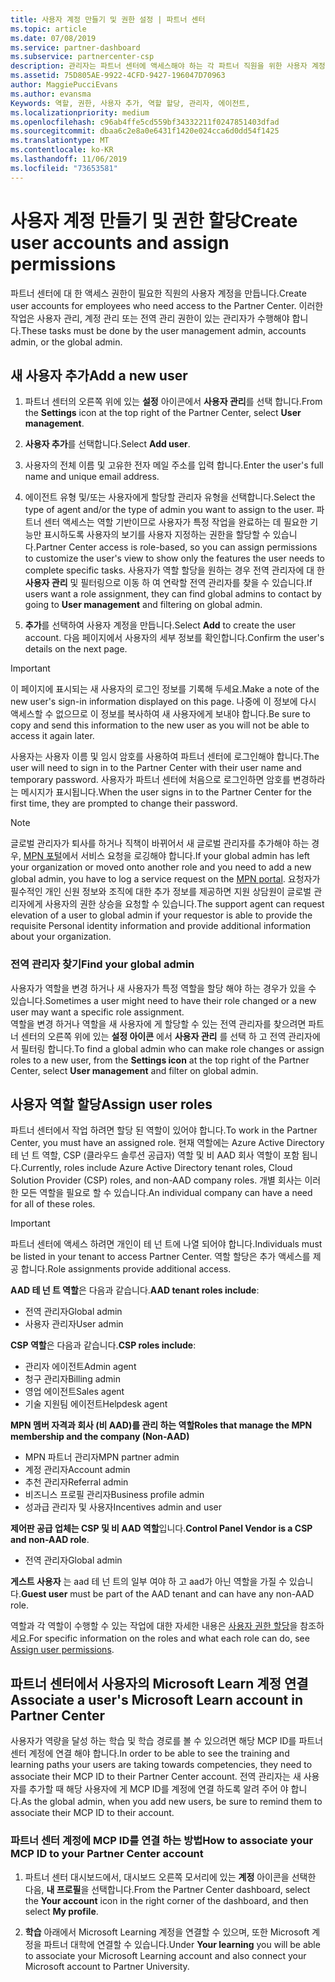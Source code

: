 ```yaml
---
title: 사용자 계정 만들기 및 권한 설정 | 파트너 센터
ms.topic: article
ms.date: 07/08/2019
ms.service: partner-dashboard
ms.subservice: partnercenter-csp
description: 관리자는 파트너 센터에 액세스해야 하는 각 파트너 직원을 위한 사용자 계정을 만듭니다.
ms.assetid: 75D805AE-9922-4CFD-9427-196047D70963
author: MaggiePucciEvans
ms.author: evansma
Keywords: 역할, 권한, 사용자 추가, 역할 할당, 관리자, 에이전트,
ms.localizationpriority: medium
ms.openlocfilehash: c96ab4ffe5cd559bf34332211f0247851403dfad
ms.sourcegitcommit: dbaa6c2e8a0e6431f1420e024cca6d0dd54f1425
ms.translationtype: MT
ms.contentlocale: ko-KR
ms.lasthandoff: 11/06/2019
ms.locfileid: "73653581"
---
```

# <a name="create-user-accounts-and-assign-permissions"></a><span data-ttu-id="90d0d-104">사용자 계정 만들기 및 권한 할당</span><span class="sxs-lookup"><span data-stu-id="90d0d-104">Create user accounts and assign permissions</span></span>

<span data-ttu-id="90d0d-105">파트너 센터에 대 한 액세스 권한이 필요한 직원의 사용자 계정을 만듭니다.</span><span class="sxs-lookup"><span data-stu-id="90d0d-105">Create user accounts for employees who need access to the Partner Center.</span></span> <span data-ttu-id="90d0d-106">이러한 작업은 사용자 관리, 계정 관리 또는 전역 관리 권한이 있는 관리자가 수행해야 합니다.</span><span class="sxs-lookup"><span data-stu-id="90d0d-106">These tasks must be done by the user management admin, accounts admin, or the global admin.</span></span> 


## <a name="add-a-new-user"></a><span data-ttu-id="90d0d-107">새 사용자 추가</span><span class="sxs-lookup"><span data-stu-id="90d0d-107">Add a new user</span></span>

1. <span data-ttu-id="90d0d-108">파트너 센터의 오른쪽 위에 있는 **설정** 아이콘에서 **사용자 관리**를 선택 합니다.</span><span class="sxs-lookup"><span data-stu-id="90d0d-108">From the **Settings** icon at the top right of the Partner Center, select **User management**.</span></span>

2.  <span data-ttu-id="90d0d-109">**사용자 추가**를 선택합니다.</span><span class="sxs-lookup"><span data-stu-id="90d0d-109">Select **Add user**.</span></span>

3.  <span data-ttu-id="90d0d-110">사용자의 전체 이름 및 고유한 전자 메일 주소를 입력 합니다.</span><span class="sxs-lookup"><span data-stu-id="90d0d-110">Enter the user's full name and unique email address.</span></span>

4.  <span data-ttu-id="90d0d-111">에이전트 유형 및/또는 사용자에게 할당할 관리자 유형을 선택합니다.</span><span class="sxs-lookup"><span data-stu-id="90d0d-111">Select the type of agent and/or the type of admin you want to assign to the user.</span></span> <span data-ttu-id="90d0d-112">파트너 센터 액세스는 역할 기반이므로 사용자가 특정 작업을 완료하는 데 필요한 기능만 표시하도록 사용자의 보기를 사용자 지정하는 권한을 할당할 수 있습니다.</span><span class="sxs-lookup"><span data-stu-id="90d0d-112">Partner Center access is role-based, so you can assign permissions to customize the user's view to show only the features the user needs to complete specific tasks.</span></span>  <span data-ttu-id="90d0d-113">사용자가 역할 할당을 원하는 경우 전역 관리자에 대 한 **사용자 관리** 및 필터링으로 이동 하 여 연락할 전역 관리자를 찾을 수 있습니다.</span><span class="sxs-lookup"><span data-stu-id="90d0d-113">If users want a role assignment, they can find global admins to contact by going to **User management** and filtering on global admin.</span></span>

5.  <span data-ttu-id="90d0d-114">**추가**를 선택하여 사용자 계정을 만듭니다.</span><span class="sxs-lookup"><span data-stu-id="90d0d-114">Select **Add** to create the user account.</span></span> <span data-ttu-id="90d0d-115">다음 페이지에서 사용자의 세부 정보를 확인합니다.</span><span class="sxs-lookup"><span data-stu-id="90d0d-115">Confirm the user's details on the next page.</span></span>

> [!IMPORTANT]  
> <span data-ttu-id="90d0d-116">이 페이지에 표시되는 새 사용자의 로그인 정보를 기록해 두세요.</span><span class="sxs-lookup"><span data-stu-id="90d0d-116">Make a note of the new user's sign-in information displayed on this page.</span></span> <span data-ttu-id="90d0d-117">나중에 이 정보에 다시 액세스할 수 없으므로 이 정보를 복사하여 새 사용자에게 보내야 합니다.</span><span class="sxs-lookup"><span data-stu-id="90d0d-117">Be sure to copy and send this information to the new user as you will not be able to access it again later.</span></span> 

<span data-ttu-id="90d0d-118">사용자는 사용자 이름 및 임시 암호를 사용하여 파트너 센터에 로그인해야 합니다.</span><span class="sxs-lookup"><span data-stu-id="90d0d-118">The user will need to sign in to the Partner Center with their user name and temporary password.</span></span> <span data-ttu-id="90d0d-119">사용자가 파트너 센터에 처음으로 로그인하면 암호를 변경하라는 메시지가 표시됩니다.</span><span class="sxs-lookup"><span data-stu-id="90d0d-119">When the user signs in to the Partner Center for the first time, they are prompted to change their password.</span></span> 

> [!NOTE]  
>  <span data-ttu-id="90d0d-120">글로벌 관리자가 퇴사를 하거나 직책이 바뀌어서 새 글로벌 관리자를 추가해야 하는 경우, [MPN 포털](https://partner.microsoft.com/support)에서 서비스 요청을 로깅해야 합니다.</span><span class="sxs-lookup"><span data-stu-id="90d0d-120">If your global admin has left your organization or moved onto another role and you need to add a new global admin, you have to log a service request on the [MPN portal](https://partner.microsoft.com/support).</span></span> <span data-ttu-id="90d0d-121">요청자가 필수적인 개인 신원 정보와 조직에 대한 추가 정보를 제공하면 지원 상담원이 글로벌 관리자에게 사용자의 권한 상승을 요청할 수 있습니다.</span><span class="sxs-lookup"><span data-stu-id="90d0d-121">The support agent can request elevation of a user to global admin if your requestor is able to provide the requisite Personal identity information and provide additional information about your organization.</span></span>

### <a name="find-your-global-admin"></a><span data-ttu-id="90d0d-122">전역 관리자 찾기</span><span class="sxs-lookup"><span data-stu-id="90d0d-122">Find your global admin</span></span>

<span data-ttu-id="90d0d-123">사용자가 역할을 변경 하거나 새 사용자가 특정 역할을 할당 해야 하는 경우가 있을 수 있습니다.</span><span class="sxs-lookup"><span data-stu-id="90d0d-123">Sometimes a user might need to have their role changed or a new user may want a specific role assignment.</span></span>  
<span data-ttu-id="90d0d-124">역할을 변경 하거나 역할을 새 사용자에 게 할당할 수 있는 전역 관리자를 찾으려면 파트너 센터의 오른쪽 위에 있는 **설정 아이콘** 에서 **사용자 관리** 를 선택 하 고 전역 관리자에서 필터링 합니다.</span><span class="sxs-lookup"><span data-stu-id="90d0d-124">To find a global admin who can make role changes or assign roles to a new user, from the **Settings icon** at the top right of the Partner Center, select **User management** and filter on global admin.</span></span> 

## <a name="assign-user-roles"></a><span data-ttu-id="90d0d-125">사용자 역할 할당</span><span class="sxs-lookup"><span data-stu-id="90d0d-125">Assign user roles</span></span>

<span data-ttu-id="90d0d-126">파트너 센터에서 작업 하려면 할당 된 역할이 있어야 합니다.</span><span class="sxs-lookup"><span data-stu-id="90d0d-126">To work in the Partner Center, you must have an assigned role.</span></span>  <span data-ttu-id="90d0d-127">현재 역할에는 Azure Active Directory 테 넌 트 역할, CSP (클라우드 솔루션 공급자) 역할 및 비 AAD 회사 역할이 포함 됩니다.</span><span class="sxs-lookup"><span data-stu-id="90d0d-127">Currently, roles include Azure Active Directory tenant roles, Cloud Solution Provider (CSP) roles, and non-AAD company roles.</span></span> <span data-ttu-id="90d0d-128">개별 회사는 이러한 모든 역할을 필요로 할 수 있습니다.</span><span class="sxs-lookup"><span data-stu-id="90d0d-128">An individual company can have a need for all of these roles.</span></span>

>[!Important]
><span data-ttu-id="90d0d-129">파트너 센터에 액세스 하려면 개인이 테 넌 트에 나열 되어야 합니다.</span><span class="sxs-lookup"><span data-stu-id="90d0d-129">Individuals must be listed in your tenant to access Partner Center.</span></span> <span data-ttu-id="90d0d-130">역할 할당은 추가 액세스를 제공 합니다.</span><span class="sxs-lookup"><span data-stu-id="90d0d-130">Role assignments provide additional access.</span></span>


<span data-ttu-id="90d0d-131">**AAD 테 넌 트 역할**은 다음과 같습니다.</span><span class="sxs-lookup"><span data-stu-id="90d0d-131">**AAD tenant roles include**:</span></span>
- <span data-ttu-id="90d0d-132">전역 관리자</span><span class="sxs-lookup"><span data-stu-id="90d0d-132">Global admin</span></span>
- <span data-ttu-id="90d0d-133">사용자 관리자</span><span class="sxs-lookup"><span data-stu-id="90d0d-133">User admin</span></span>

<span data-ttu-id="90d0d-134">**CSP 역할**은 다음과 같습니다.</span><span class="sxs-lookup"><span data-stu-id="90d0d-134">**CSP roles include**:</span></span>
- <span data-ttu-id="90d0d-135">관리자 에이전트</span><span class="sxs-lookup"><span data-stu-id="90d0d-135">Admin agent</span></span>
- <span data-ttu-id="90d0d-136">청구 관리자</span><span class="sxs-lookup"><span data-stu-id="90d0d-136">Billing admin</span></span>
- <span data-ttu-id="90d0d-137">영업 에이전트</span><span class="sxs-lookup"><span data-stu-id="90d0d-137">Sales agent</span></span>
- <span data-ttu-id="90d0d-138">기술 지원팀 에이전트</span><span class="sxs-lookup"><span data-stu-id="90d0d-138">Helpdesk agent</span></span>

<span data-ttu-id="90d0d-139">**MPN 멤버 자격과 회사 (비 AAD)를 관리 하는 역할**</span><span class="sxs-lookup"><span data-stu-id="90d0d-139">**Roles that manage the MPN membership and the company (Non-AAD)**</span></span>
- <span data-ttu-id="90d0d-140">MPN 파트너 관리자</span><span class="sxs-lookup"><span data-stu-id="90d0d-140">MPN partner admin</span></span>
- <span data-ttu-id="90d0d-141">계정 관리자</span><span class="sxs-lookup"><span data-stu-id="90d0d-141">Account admin</span></span>
- <span data-ttu-id="90d0d-142">추천 관리자</span><span class="sxs-lookup"><span data-stu-id="90d0d-142">Referral admin</span></span>
- <span data-ttu-id="90d0d-143">비즈니스 프로필 관리자</span><span class="sxs-lookup"><span data-stu-id="90d0d-143">Business profile admin</span></span>
- <span data-ttu-id="90d0d-144">성과급 관리자 및 사용자</span><span class="sxs-lookup"><span data-stu-id="90d0d-144">Incentives admin and user</span></span>

<span data-ttu-id="90d0d-145">**제어판 공급 업체는 CSP 및 비 AAD 역할**입니다.</span><span class="sxs-lookup"><span data-stu-id="90d0d-145">**Control Panel Vendor is a CSP and non-AAD role**.</span></span>
- <span data-ttu-id="90d0d-146">전역 관리자</span><span class="sxs-lookup"><span data-stu-id="90d0d-146">Global admin</span></span>

<span data-ttu-id="90d0d-147">**게스트 사용자** 는 aad 테 넌 트의 일부 여야 하 고 aad가 아닌 역할을 가질 수 있습니다.</span><span class="sxs-lookup"><span data-stu-id="90d0d-147">**Guest user** must be part of the AAD tenant and can have any non-AAD role.</span></span>

<span data-ttu-id="90d0d-148">역할과 각 역할이 수행할 수 있는 작업에 대한 자세한 내용은 [사용자 권한 할당](permissions-overview.md)을 참조하세요.</span><span class="sxs-lookup"><span data-stu-id="90d0d-148">For specific information on the roles and what each role can do, see [Assign user permissions](permissions-overview.md).</span></span>

## <a name="associate-a-users-microsoft-learn-account-in-partner-center"></a><span data-ttu-id="90d0d-149">파트너 센터에서 사용자의 Microsoft Learn 계정 연결</span><span class="sxs-lookup"><span data-stu-id="90d0d-149">Associate a user's Microsoft Learn account in Partner Center</span></span>

<span data-ttu-id="90d0d-150">사용자가 역량을 달성 하는 학습 및 학습 경로를 볼 수 있으려면 해당 MCP ID를 파트너 센터 계정에 연결 해야 합니다.</span><span class="sxs-lookup"><span data-stu-id="90d0d-150">In order to be able to see the training and learning paths your users are taking towards competencies, they need to associate their MCP ID to their Partner Center account.</span></span> <span data-ttu-id="90d0d-151">전역 관리자는 새 사용자를 추가할 때 해당 사용자에 게 MCP ID를 계정에 연결 하도록 알려 주어 야 합니다.</span><span class="sxs-lookup"><span data-stu-id="90d0d-151">As the global admin, when you add new users, be sure to remind them to associate their MCP ID to their account.</span></span> 

### <a name="how-to-associate-your-mcp-id-to-your-partner-center-account"></a><span data-ttu-id="90d0d-152">파트너 센터 계정에 MCP ID를 연결 하는 방법</span><span class="sxs-lookup"><span data-stu-id="90d0d-152">How to associate your MCP ID to your Partner Center account</span></span>

1. <span data-ttu-id="90d0d-153">파트너 센터 대시보드에서, 대시보드 오른쪽 모서리에 있는 **계정** 아이콘을 선택한 다음, **내 프로필**을 선택합니다.</span><span class="sxs-lookup"><span data-stu-id="90d0d-153">From the Partner Center dashboard, select the **Your account** icon in the right corner of the dashboard, and then select **My profile**.</span></span>

2. <span data-ttu-id="90d0d-154">**학습** 아래에서 Microsoft Learning 계정을 연결할 수 있으며, 또한 Microsoft 계정을 파트너 대학에 연결할 수 있습니다.</span><span class="sxs-lookup"><span data-stu-id="90d0d-154">Under **Your learning** you will be able to associate your Microsoft Learning account and also connect your Microsoft account to Partner University.</span></span>








